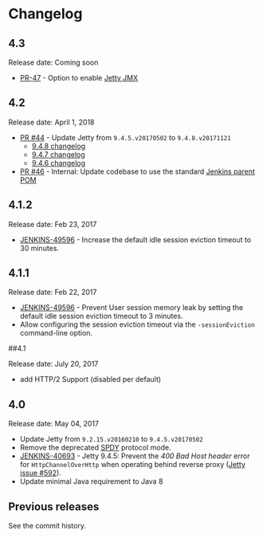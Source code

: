 Changelog
===

## 4.3

Release date: Coming soon

* [PR-47](https://github.com/jenkinsci/winstone/pull/47) - 
Option to enable [Jetty JMX](https://www.eclipse.org/jetty/documentation/9.4.x/jmx-chapter.html) 

## 4.2

Release date: April 1, 2018

* [PR #44](https://github.com/jenkinsci/winstone/pull/44) -
Update Jetty from `9.4.5.v20170502` to `9.4.8.v20171121` 
  * [9.4.8 changelog](https://github.com/eclipse/jetty.project/releases/tag/jetty-9.4.8.v20171121)
  * [9.4.7 changelog](https://github.com/eclipse/jetty.project/releases/tag/jetty-9.4.7.v20170914)
  * [9.4.6 changelog](https://github.com/eclipse/jetty.project/releases/tag/jetty-9.4.6.v20170531)
* [PR #46](https://github.com/jenkinsci/winstone/pull/46) -
Internal: Update codebase to use the standard [Jenkins parent POM](https://github.com/jenkinsci/pom) 

## 4.1.2

Release date: Feb 23, 2017

* [JENKINS-49596](https://issues.jenkins-ci.org/browse/JENKINS-49596) -
Increase the default idle session eviction timeout to 30 minutes. 

## 4.1.1

Release date: Feb 22, 2017

* [JENKINS-49596](https://issues.jenkins-ci.org/browse/JENKINS-49596) -
Prevent User session memory leak by setting the default idle session eviction timeout to 3 minutes. 
* Allow configuring the session eviction timeout via the `-sessionEviction` command-line option.

##4.1

Release date: July 20, 2017

* add HTTP/2 Support (disabled per default)

## 4.0

Release date: May 04, 2017

* Update Jetty from `9.2.15.v20160210` to `9.4.5.v20170502`
* Remove the deprecated [SPDY](http://www.eclipse.org/jetty/documentation/9.1.5.v20140505/spdy.html) protocol mode.
* [JENKINS-40693](https://issues.jenkins-ci.org/browse/JENKINS-40693) - 
Jetty 9.4.5: Prevent the <i>400 Bad Host header</i> error for <code>HttpChannelOverHttp</code> when operating behind reverse proxy
([Jetty issue #592](https://github.com/eclipse/jetty.project/issues/592)).
* Update minimal Java requirement to Java 8

## Previous releases

See the commit history.
